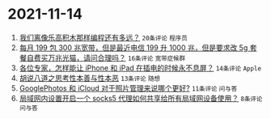 # 2021-11-14

1. [我们离像乐高积木那样编程还有多远？](https://www.v2ex.com/t/815228) `20条评论` `程序员`
1. [每月 199 包 300 兆宽带，但是最近电信 199 升 1000 兆，但是要求改 5g 套餐自费买万兆光猫，请问合理吗？](https://www.v2ex.com/t/815231) `16条评论` `宽带症候群`
1. [各位专家，怎样能让 iPhone 和 iPad 在插电的时候永不息屏？](https://www.v2ex.com/t/815227) `14条评论` `Apple`
1. [胡说八道之思考性本善与性本恶](https://www.v2ex.com/t/815248) `13条评论` `随想`
1. [GooglePhotos 和 iCloud 对于照片管理来说哪个更好?](https://www.v2ex.com/t/815239) `11条评论` `问与答`
1. [局域网内设置开启一个 socks5 代理如何共享给所有局域网设备使用？](https://www.v2ex.com/t/815252) `8条评论` `问与答`

